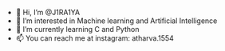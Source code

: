 - 👋 Hi, I’m @J1RA1YA
- 👀 I’m interested in Machine learning and Artificial Intelligence
- 🌱 I’m currently learning C and Python
- 📫 You can reach me at instagram: atharva.1554

<!---
J1RA1YA/J1RA1YA is a ✨ special ✨ repository because its `README.md` (this file) appears on your GitHub profile.
You can click the Preview link to take a look at your changes.
--->
